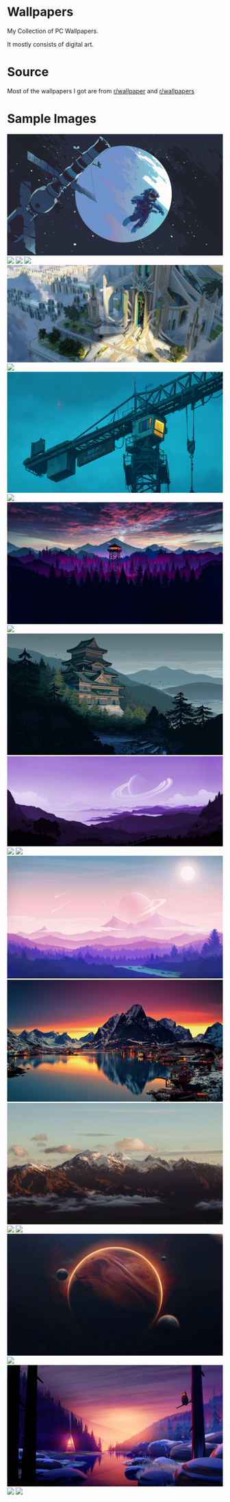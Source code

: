 # Wallpapers
My Collection of PC Wallpapers. 

It mostly consists of digital art.

# Source
Most of the wallpapers I got are from [r/wallpaper](https://www.reddit.com/r/wallpaper/) and [r/wallpapers](https://www.reddit.com/r/wallpapers)

# Sample Images
![](./astronaut-3840x2160.png)
![](./beautiful-sunset-with-a-rocket-8-2560x1440.jpg)
![](./bodhisatva-temple-3840x2160.jpg)
![](./camping-5-2560x1440.jpg)
![](./castle-3840x1728.jpg)
![](./cozy-1920x1080.png)
![](./crane-3206x1800.png)
![](./digital-art-samurai-forest-colorful-wallpaper-3840x2160.png)
![](./firewatch-3840x2160.jpg)
![](./sunset-3840x2160.png)
![](./japanese-castle-pixel-art_2130x1197.jpg)
![](./Landscape-3440x1440.jpg)
![](./late-afternoon-2-1920×1080.jpg)
![](./malenia-elden-ring-1920×1080.jpg)
![](./mountain-3838x2176.jpg)
![](./mountain-1920x1080.jpg)
![](./mountain-2560x1440.png)
![](./night-sky-12-3840×2160.jpg)
![](./parrots-3200x1800.png)
![](./planet-7680x4320.png)
![](./port-3840x2160.png)
![](./river-1920x1080.jpg)
![](./rocket-launch-5120x2880.jpg)
![](./truck-7680x4320.png)
